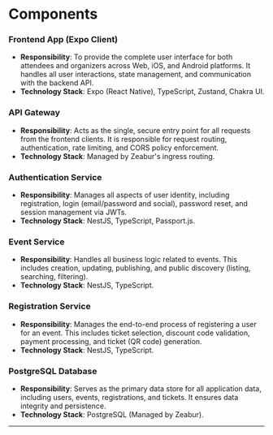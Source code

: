 # Components

### Frontend App (Expo Client)

  * **Responsibility**: To provide the complete user interface for both attendees and organizers across Web, iOS, and Android platforms. It handles all user interactions, state management, and communication with the backend API.
  * **Technology Stack**: Expo (React Native), TypeScript, Zustand, Chakra UI.

### API Gateway

  * **Responsibility**: Acts as the single, secure entry point for all requests from the frontend clients. It is responsible for request routing, authentication, rate limiting, and CORS policy enforcement.
  * **Technology Stack**: Managed by Zeabur's ingress routing.

### Authentication Service

  * **Responsibility**: Manages all aspects of user identity, including registration, login (email/password and social), password reset, and session management via JWTs.
  * **Technology Stack**: NestJS, TypeScript, Passport.js.

### Event Service

  * **Responsibility**: Handles all business logic related to events. This includes creation, updating, publishing, and public discovery (listing, searching, filtering).
  * **Technology Stack**: NestJS, TypeScript.

### Registration Service

  * **Responsibility**: Manages the end-to-end process of registering a user for an event. This includes ticket selection, discount code validation, payment processing, and ticket (QR code) generation.
  * **Technology Stack**: NestJS, TypeScript.

### PostgreSQL Database

  * **Responsibility**: Serves as the primary data store for all application data, including users, events, registrations, and tickets. It ensures data integrity and persistence.
  * **Technology Stack**: PostgreSQL (Managed by Zeabur).

-----
